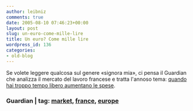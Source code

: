 ```yaml
---
author: leibniz
comments: true
date: 2005-08-10 07:46:23+00:00
layout: post
slug: un-euro-come-mille-lire
title: Un euro? Come mille lire
wordpress_id: 136
categories:
- old-blog
---
```


Se volete leggere qualcosa sul genere «signora mia», ci pensa il
Guardian che analizza il mercato del lavoro francese e tratta l'annoso
tema: [quando hai troppo tempo libero aumentano le spese](http://blogs.guardian.co.uk/news/archives/2005/08/09/the_cost_of_free_time.html).  



### Guardian | tag: [market](http://www.technorati.com/tags/market), [france](http://www.technorati.com/tags/france), [europe](http://www.technorati.com/tags/europe)
